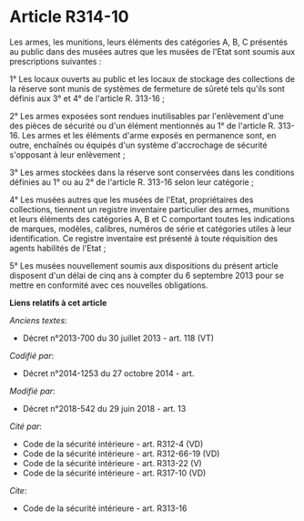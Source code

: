 # Article R314-10

Les armes, les munitions, leurs éléments des catégories A, B, C présentés au public dans des musées autres que les musées de
l'Etat sont soumis aux prescriptions suivantes :

1° Les locaux ouverts au public et les locaux de stockage des collections de la réserve sont munis de systèmes de fermeture
de sûreté tels qu'ils sont définis aux 3° et 4° de l'article R. 313-16 ;

2° Les armes exposées sont rendues inutilisables par l'enlèvement d'une des pièces de sécurité ou d'un élément mentionnés au
1° de l'article R. 313-16. Les armes et les éléments d'arme exposés en permanence sont, en outre, enchaînés ou équipés d'un
système d'accrochage de sécurité s'opposant à leur enlèvement ;

3° Les armes stockées dans la réserve sont conservées dans les conditions définies au 1° ou au 2° de l'article R. 313-16
selon leur catégorie ;

4° Les musées autres que les musées de l'Etat, propriétaires des collections, tiennent un registre inventaire particulier des
armes, munitions et leurs éléments des catégories A, B et C comportant toutes les indications de marques, modèles, calibres,
numéros de série et catégories utiles à leur identification. Ce registre inventaire est présenté à toute réquisition des
agents habilités de l'Etat ;

5° Les musées nouvellement soumis aux dispositions du présent article disposent d'un délai de cinq ans à compter du 6
septembre 2013 pour se mettre en conformité avec ces nouvelles obligations.

**Liens relatifs à cet article**

_Anciens textes_:

  - Décret n°2013-700 du 30 juillet 2013 - art. 118 (VT)

_Codifié par_:

  - Décret n°2014-1253 du 27 octobre 2014 - art.

_Modifié par_:

  - Décret n°2018-542 du 29 juin 2018 - art. 13

_Cité par_:

  - Code de la sécurité intérieure - art. R312-4 (VD)
  - Code de la sécurité intérieure - art. R312-66-19 (VD)
  - Code de la sécurité intérieure - art. R313-22 (V)
  - Code de la sécurité intérieure - art. R317-10 (VD)

_Cite_:

  - Code de la sécurité intérieure - art. R313-16
